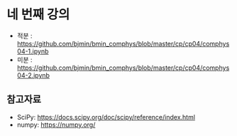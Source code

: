 # 네 번째 강의 


* 적분 : https://github.com/bjmin/bmin_comphys/blob/master/cp/cp04/comphys04-1.ipynb
* 미분 : https://github.com/bjmin/bmin_comphys/blob/master/cp/cp04/comphys04-2.ipynb

## 참고자료
* SciPy: https://docs.scipy.org/doc/scipy/reference/index.html
* numpy: https://numpy.org/
